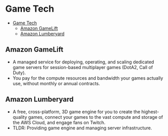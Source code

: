 # Game Tech

- [Game Tech](#game-tech)
  - [Amazon GameLift](#amazon-gamelift)
  - [Amazon Lumberyard](#amazon-lumberyard)

## Amazon GameLift

- A managed service for deploying, operating, and scaling dedicated game servers for session-based multiplayer games (DotA2, Call of Duty).
- You pay for the compute resources and bandwidth your games actually use, without monthly or annual contracts.

## Amazon Lumberyard

- A free, cross-platform, 3D game engine for you to create the highest-quality games, connect your games to the vast compute and storage of the AWS Cloud, and engage fans on Twitch.
- TLDR: Providing game engine and managing server infrastructure.
